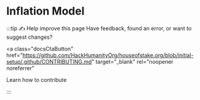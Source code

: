 # Inflation Model

:::tip ✍️ Help improve this page
Have feedback, found an error, or want to suggest changes?

<!-- prettier-ignore-start -->
<a
class="docsCtaButton"
href="https://github.com/HackHumanityOrg/houseofstake.org/blob/initial-setup/.github/CONTRIBUTING.md"
target="_blank"
rel="noopener noreferrer"

>
Learn how to contribute
</a>
<!-- prettier-ignore-end -->

:::
